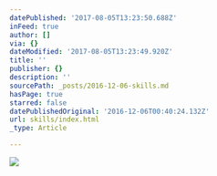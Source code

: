 ```yaml
---
datePublished: '2017-08-05T13:23:50.688Z'
inFeed: true
author: []
via: {}
dateModified: '2017-08-05T13:23:49.920Z'
title: ''
publisher: {}
description: ''
sourcePath: _posts/2016-12-06-skills.md
hasPage: true
starred: false
datePublishedOriginal: '2016-12-06T00:40:24.132Z'
url: skills/index.html
_type: Article

---
```

![](https://the-grid-user-content.s3-us-west-2.amazonaws.com/b0c413fa-86af-4b94-a260-eda099f8257f.gif)